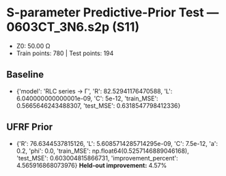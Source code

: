 # S-parameter Predictive-Prior Test — 0603CT_3N6.s2p (S11)
- Z0: 50.00 Ω
- Train points: 780  |  Test points: 194

## Baseline
- {'model': 'RLC series -> Γ', 'R': 82.52941176470588, 'L': 6.040000000000001e-09, 'C': 5e-12, 'train_MSE': 0.5665646243488307, 'test_MSE': 0.6318547798412336}

## UFRF Prior
- {'R': 76.6344537815126, 'L': 5.6085714285714295e-09, 'C': 7.5e-12, 'a': 0.2, 'phi': 0.0, 'train_MSE': np.float64(0.5257146889046168), 'test_MSE': 0.603004815866731, 'improvement_percent': 4.565916868073976}
**Held-out improvement:** 4.57%